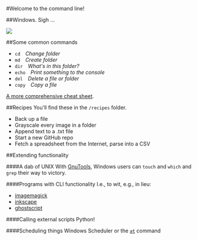 #Welcome to the command line!

##Windows. Sigh ...

<image src="http://media.giphy.com/media/JmJMzlXOiI0dq/giphy.gif" style="max-width:100%;" />

##Some common commands
<ul>
<li><code>cd</code>&emsp;<i>Change folder</i></li>
<li><code>md</code>&emsp;<i>Create folder</i></li>
<li><code>dir</code>&emsp;<i>What's in this folder?</i></li>
<li><code>echo</code>&emsp;<i>Print something to the console</i></li>
<li><code>del</code>&emsp;<i>Delete a file or folder</i></li>
<li><code>copy</code>&emsp;<i>Copy a file</i></li>
</ul>

<a href="http://ss64.com/nt/">A more comprehensive cheat sheet</a>.

##Recipes
You'll find these in the <code>/recipes</code> folder.
<ul>
<li>Back up a file</li>
<li>Grayscale every image in a folder</li>
<li>Append text to a .txt file</li>
<li>Start a new GitHub repo</li>
<li>Fetch a spreadsheet from the Internet, parse into a CSV</li>
</ul>

##Extending functionality

####A dab of UNIX
With <a href="http://gnuwin32.sourceforge.net/">GnuTools</a>, Windows users can <code>touch</code> and <code>which</code> and <code>grep</code> their way to victory.

####Programs with CLI functionality
I.e., to wit, e.g., in lieu:
<ul>
<li><a href="http://imagemagick.org/script/index.php">imagemagick</a></li>
<li><a href="https://inkscape.org/en/doc/inkscape-man.html">inkscape</a></li>
<li><a href="http://www.ghostscript.com/">ghostscript</a></li>
</ul>

####Calling external scripts
Python!

####Scheduling things
Windows Scheduler or the <code><a href="http://ss64.com/nt/at.html">at</a></code> command